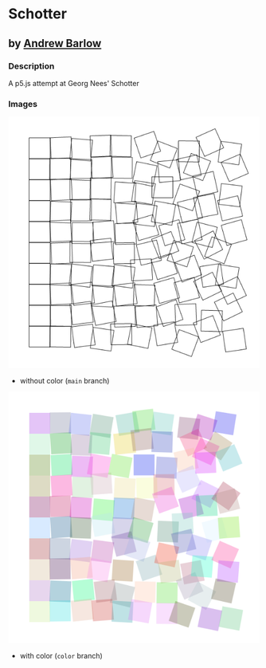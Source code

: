# Schotter
## by [Andrew Barlow](https://github.com/dandrewbarlow)

### Description
A p5.js attempt at Georg Nees' Schotter

### Images
![Without Color](img/plain.png)
* without color (`main` branch)

![With Color](img/color.png)
* with color (`color` branch)